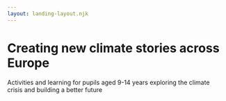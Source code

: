 ```yaml
---
layout: landing-layout.njk
---
```

# Creating new climate stories across Europe
Activities and learning for pupils aged 9-14 years exploring the climate crisis and building a better future
